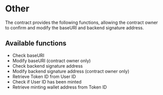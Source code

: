 # Other

The contract provides the following functions, allowing the contract owner to confirm and modify the baseURI and backend signature address.

## Available functions

* Check baseURI
* Modify baseURI (contract owner only)
* Check backend signature address
* Modify backend signature address (contract owner only)
* Retrieve Token ID from User ID
* Check if User ID has been minted
* Retrieve minting wallet address from Token ID
